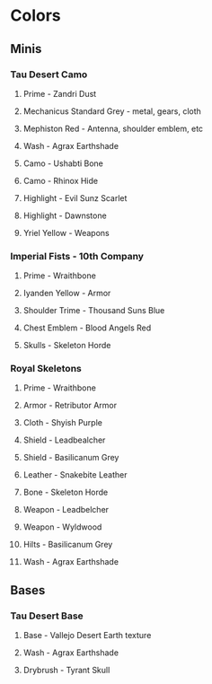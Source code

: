 # Colors

## Minis

### Tau Desert Camo

1. Prime - Zandri Dust

2. Mechanicus Standard Grey - metal, gears, cloth

3. Mephiston Red - Antenna, shoulder emblem, etc 

4. Wash - Agrax Earthshade

5. Camo - Ushabti Bone

6. Camo - Rhinox Hide

7. Highlight - Evil Sunz Scarlet

8. Highlight - Dawnstone

9. Yriel Yellow - Weapons


### Imperial Fists - 10th Company

1. Prime - Wraithbone

2. Iyanden Yellow - Armor

3. Shoulder Trime - Thousand Suns Blue

4. Chest Emblem - Blood Angels Red

4. Skulls - Skeleton Horde

### Royal Skeletons

1. Prime - Wraithbone

2. Armor - Retributor Armor

3. Cloth - Shyish Purple

4. Shield - Leadbealcher

5. Shield - Basilicanum Grey

6. Leather - Snakebite Leather

7. Bone - Skeleton Horde

8. Weapon - Leadbelcher

9. Weapon - Wyldwood

10. Hilts - Basilicanum Grey

11. Wash - Agrax Earthshade

## Bases

### Tau Desert Base

1. Base - Vallejo Desert Earth texture

2. Wash - Agrax Earthshade

3. Drybrush - Tyrant Skull
